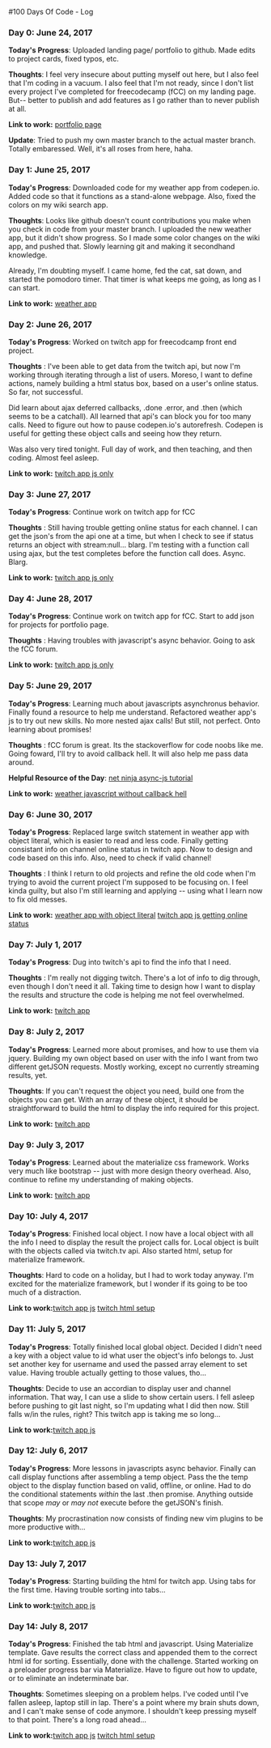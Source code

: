 #100 Days Of Code - Log

### Day 0: June 24, 2017

**Today's Progress**: Uploaded landing page/ portfolio to github. Made edits to
project cards, fixed typos, etc.

**Thoughts**: I feel very insecure about putting myself out here, but I also
feel that I'm coding in a vacuum. I also feel that I'm not ready, since I don't
list every project I've completed for freecodecamp (fCC) on my landing page.
But-- better to publish and add features as I go rather than to never publish at
all.

**Link to work:** [portfolio page](http://bradleyhop.github.io)

**Update**: Tried to push my own master branch to the actual master branch.
Totally embaressed. Well, it's all roses from here, haha.

### Day 1: June 25, 2017

**Today's Progress**: Downloaded code for my weather app from codepen.io. Added
code so that it functions as a stand-alone webpage. Also, fixed the colors on
my wiki search app.

**Thoughts**: Looks like github doesn't count contributions you make when you
check in code from your master branch. I uploaded the new weather app, but it
didn't show progress. So I made some color changes on the wiki app, and pushed
that. Slowly learning git and making it secondhand knowledge.

Already, I'm doubting myself. I came home, fed the cat, sat down, and started
the pomodoro timer. That timer is what keeps me going, as long as I can start.

**Link to work:** [weather app](http://bradleyhop.github.io/weatherApp/weather.html)

### Day 2: June 26, 2017

**Today's Progress**: Worked on twitch app for freecodcamp front end project.

**Thoughts** : I've been able to get data from the twitch api, but now I'm
working through iterating through a list of users. Moreso, I want to define
actions, namely building a html status box, based on a user's online status. So
 far, not successful.

Did learn about ajax deferred callbacks, .done .error, and .then (which seems to
be a catchall). All learned that api's can block you for too many calls. Need to
figure out how to pause codepen.io's autorefresh. Codepen is useful for getting
these object calls and seeing how they return.

Was also very tired tonight. Full day of work, and then teaching, and then
coding. Almost feel asleep.

**Link to work:** [twitch app js only](http://bradleyhop.github.io/twitchOnline/onlineTwitch.js)

### Day 3: June 27, 2017

**Today's Progress**: Continue work on twitch app for fCC

**Thoughts** : Still having trouble getting online status for each channel. I
can get the json's from the api one at a time, but when I check to see if status
returns an object with stream:null... blarg. I'm testing with a function call
using ajax, but the test completes before the function call does. Async. Blarg.

**Link to work:** [twitch app js only](http://bradleyhop.github.io/twitchOnline/onlineTwitch.js)

### Day 4: June 28, 2017

**Today's Progress**: Continue work on twitch app for fCC. Start to add json for
projects for portfolio page.

**Thoughts** : Having troubles with javascript's async behavior. Going to ask
the fCC forum.

**Link to work:** [twitch app js only](http://bradleyhop.github.io/twitchOnline/onlineTwitch.js)

### Day 5: June 29, 2017

**Today's Progress**: Learning much about javascripts asynchronus behavior.
Finally found a resource to help me understand. Refactored weather app's js to
try out new skills. No more nested ajax calls! But still, not perfect. Onto
learning about promises!

**Thoughts** : fCC forum is great. Its the stackoverflow for code noobs like me.
Going foward, I'll try to avoid callback hell. It will also help me pass data
around.

**Helpful Resource of the Day**: [net ninja async-js tutorial](https://www.thenetninja.co.uk/courses/asynchronous-javascript-tutorial)

**Link to work:** [weather javascript without callback hell](http://bradleyhop.github.io/weatherApp/weather.js)

### Day 6: June 30, 2017

**Today's Progress**: Replaced large switch statement in weather app with object
literal, which is easier to read and less code.
Finally getting consistant info on channel online status in twitch app. Now to
design and code based on this info. Also, need to check if valid channel!

**Thoughts** : I think I return to old projects and refine the old code when I'm
trying to avoid the current project I'm supposed to be focusing on. I feel kinda
guilty, but also I'm still learning and applying -- using what I learn now to
fix old messes.

**Link to work:** [weather app with object literal](http://bradleyhop.github.io/weatherApp/weather.js) [  twitch app js getting online status](http://bradleyhop.github.io/twitchOnline/onlineTwitch.js)

### Day 7: July 1, 2017

**Today's Progress**: Dug into twitch's api to find the info that I need.

**Thoughts** : I'm really not digging twitch. There's a lot of info to dig
through, even though I don't need it all. Taking time to design how I want to
display the results and structure the code is helping me not feel overwhelmed.

**Link to work:** [twitch app](https://bradleyhop.github.io/twitchOnline/onlineTwitch.js)

### Day 8: July 2, 2017

**Today's Progress**: Learned more about promises, and how to use them via
jquery. Building my own object based on user with the info I want from two
different getJSON requests. Mostly working, except no currently streaming
results, yet.

**Thoughts**: If you can't request the object you need, build one from the
objects you can get. With an array of these object, it should be straightforward
to build the html to display the info required for this project.

**Link to work:** [twitch app](https://bradleyhop.github.io/twitchOnline/onlineTwitch.js)

### Day 9: July 3, 2017

**Today's Progress**: Learned about the materialize css framework. Works very
much like bootstrap -- just with more design theory overhead. Also, continue to
refine my understanding of making objects.

**Link to work:** [twitch app](https://bradleyhop.github.io/twitchOnline/onlineTwitch.js)

### Day 10: July 4, 2017

**Today's Progress**: Finished local object. I now have a local object with all
the info I need to display the result the project calls for. Local object is
built with the objects called via twitch.tv api.
Also started html, setup for materialize framework.

**Thoughts**: Hard to code on a holiday, but I had to work today anyway. I'm
excited for the materialize framework, but I wonder if its going to be too much
of a distraction.

**Link to work:**[twitch app js](https://bradleyhop.github.io/twitchOnline/onlineTwitch.js)
[ twitch html setup](https://bradleyhop.github.io/twitchOnline/onlineTwitch.html)

### Day 11: July 5, 2017

**Today's Progress**: Totally finished local global object. Decided I didn't
need a key with a object value to id what user the object's info belongs to.
Just set another key for username and used the passed array element to set value.
Having trouble actually getting to those values, tho...

**Thoughts**: Decide to use an accordian to display user and channel information.
That way, I can use a slide to show certain users.
I fell asleep before pushing to git last night, so I'm updating what I did then
now. Still falls w/in the rules, right?
This twitch app is taking me so long...

**Link to work:**[twitch app js](https://bradleyhop.github.io/twitchOnline/onlineTwitch.js)

### Day 12: July 6, 2017

**Today's Progress**: More lessons in javascripts async behavior. Finally can
call display functions after assembling a temp object. Pass the the temp object
to the display function based on valid, offline, or online. Had to do the
conditional statements *within* the last .then promise. Anything outside that
scope *may* or *may not* execute before the getJSON's finish.

**Thoughts**: My procrastination now consists of finding new vim plugins to be
more productive with...

**Link to work:**[twitch app js](https://bradleyhop.github.io/twitchOnline/onlineTwitch.js)

### Day 13: July 7, 2017

**Today's Progress**: Starting building the html for twitch app. Using tabs for
the first time. Having trouble sorting into tabs...

**Link to work:**[twitch app js](https://bradleyhop.github.io/twitchOnline/onlineTwitch.js)


### Day 14: July 8, 2017

**Today's Progress**: Finished the tab html and javascript. Using Materialize
template. Gave results the correct class and appended them to the correct html
id for sorting. Essentially, done with the challenge.
Started working on a preloader progress bar via Materialize. Have to figure out
how to update, or to eliminate an indeterminate bar.

**Thoughts**: Sometimes sleeping on a problem helps. I've coded until I've
fallen asleep, laptop still in lap. There's a point where my brain shuts down,
and I can't make sense of code anymore. I shouldn't keep pressing myself to
that point. There's a long road ahead...

**Link to work:**[twitch app js](https://bradleyhop.github.io/twitchOnline/onlineTwitch.js)
[ twitch html setup](https://bradleyhop.github.io/twitchOnline/onlineTwitch.html)

<!--
   -# 100 Days Of Code - Log
   -
   -### Day 0: February 30, 2016 (Example 1)
   -##### (delete me or comment me out)
   -
   -**Today's Progress**: Fixed CSS, worked on canvas functionality for the app.
   -
   -**Thoughts:** I really struggled with CSS, but, overall, I feel like I am slowly getting better at it. Canvas is still new for me, but I managed to figure out some basic functionality.
   -
   -**Link to work:** [Calculator App](http://www.example.com)
-->

